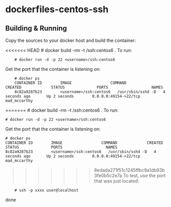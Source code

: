 dockerfiles-centos-ssh
======
Building & Running
------
Copy the sources to your docker host and build the container:

<<<<<<< HEAD
		# docker build -rm -t <username>/ssh:centos6 .
To run:

		# docker run -d -p 22 <username>/ssh:centos6
Get the port that the container is listening on:

		# docker ps
		CONTAINER ID        IMAGE                 COMMAND             CREATED             STATUS              PORTS                   NAMES
		8c82a9287b23        <username>/ssh:centos6   /usr/sbin/sshd -D   4 seconds ago       Up 2 seconds        0.0.0.0:49154->22/tcp   mad_mccarthy        
=======
    # docker build -rm -t <username>/ssh:centos6 .
To run:

    # docker run -d -p 22 <username>/ssh:centos6
Get the port that the container is listening on:

    # docker ps
    CONTAINER ID        IMAGE                 COMMAND             CREATED             STATUS              PORTS                   NAMES
    8c82a9287b23        <username>/ssh:centos6   /usr/sbin/sshd -D   4 seconds ago       Up 2 seconds        0.0.0.0:49154->22/tcp   mad_mccarthy        
>>>>>>> 8edada271f51c1245ffbc9a1db93b3fe0b5c2e7a
To test, use the port that was just located:

		# ssh -p xxxx user@localhost

done
